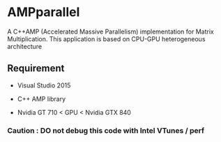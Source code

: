 # AMPparallel
A  C++AMP (Accelerated Massive Parallelism) implementation for Matrix Multiplication. This application is based on CPU-GPU heterogeneous architecture 

## Requirement

* Visual Studio 2015

* C++ AMP library

* Nvidia GT 710 < GPU < Nvidia GTX 840

### Caution : DO not debug this code with Intel VTunes / perf
